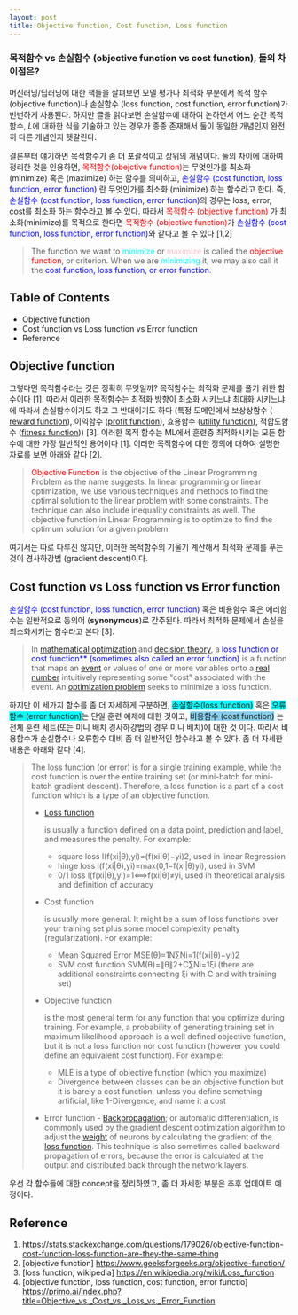 ```yaml
---
layout: post
title: Objective function, Cost function, Loss function
---
```

### 목적함수 vs 손실함수 (objective function vs cost function), 둘의 차이점은?

머신러닝/딥러닝에 대한 책들을 살펴보면 모델 평가나 최적화 부분에서 목적 함수 (objective function)나 손실함수 (loss function, cost function, error function)가 빈번하게 사용된다. 하지만 글을 읽다보면 손실함수에 대하여 논하면서 어느 순간 목적 함수, *L*에 대하한 식을 기술하고 있는 경우가 종종 존재해서 둘이 동일한 개념인지 완전히 다른 개념인지 헷갈린다. 

결론부터 얘기하면 목적함수가 좀 더 포괄적이고 상위의 개념이다.  둘의 차이에 대하여 정리한 것을 인용하면, <span style="color:red"> 목적함수(obejctive function)</span>는 무엇인가를 최소화 (minimize) 혹은 (maximize) 하는 함수를 의미하고, <span style="color:blue"> 손실함수 (cost function, loss function, error function) </span> 란 무엇인가를 최소화 (minimize) 하는 함수라고 한다. 즉, <span style="color:blue"> 손실함수 (cost function, loss function, error function)</span>의 경우는 loss, error, cost를 최소화 하는 함수라고 볼 수 있다. 따라서 <span style="color:red">목적함수 (objective function)</span> 가 최소화(minimize)를 목적으로 한다면 <span style="color:red">목적함수 (objective function)</span>가 <span style="color:blue"> 손실함수 (cost function, loss function, error function)</span>와 같다고 볼 수 있다 [1,2]

> The function we want to <span style="color:cyan">minimize</span> or <span style="color:pink">maximize</span> is called the <span style="color:red">objective function</span>, or criterion. When we are <span style="color:cyan">minimizing</span> it, we may also call it the <span style="color:blue">cost function, loss function, or error function</span>.

## Table of Contents

- Objective function 
- Cost function vs Loss function vs Error function
- Reference 

## Objective function

그렇다면 목적함수라는 것은 정확히 무엇일까? 목적함수는 최적화 문제를 풀기 위한 함수이다 [1]. 따라서 이러한 목적함수는 최적화 방향이 최소화 시키느냐 최대화 시키느냐에 따라서 손실함수이기도 하고 그 반대이기도 하다 (특정 도메인에서 보상상함수 ( [reward function](https://en.wikipedia.org/wiki/Reward_function)), 이익함수 ([profit function](https://en.wikipedia.org/wiki/Profit_function)), 효용함수 ([utility function](https://en.wikipedia.org/wiki/Utility_function)), 적합도함수 ([fitness function](https://en.wikipedia.org/wiki/Fitness_function))) [3]. 이러한 목적 함수는 ML에서 훈련중 최적화시키는 모든 함수에 대한 가장 일반적인 용어이다 [1]. 이러한 목적함수에 대한 정의에 대하여 설명한 자료를 보면 아래와 같다 [2].

>  <span style="color:red">Objective Function</span> is the objective of the Linear Programming Problem as the name suggests. In linear programming or linear optimization, we use various techniques and methods to find the optimal solution to the linear problem with some constraints. The technique can also include inequality constraints as well. The objective function in Linear Programming is to optimize to find the optimum solution for a given problem.

여기서는 따로 다루진 않지만, 이러한 목적함수의 기울기 계산해서 최적화 문제를 푸는 것이 경사하강법 (gradient descent)이다. 

## Cost function vs Loss function vs Error function

<span style="color:blue"> 손실함수 (cost function, loss function, error function)</span> 혹은 비용함수 혹은 에러함수는 일반적으로 동의어 (**synonymous**)로 간주된다. 따라서 최적화 문제에서 손실을 최소화시키는 함수라고 본다 [3].

> In [mathematical optimization](https://en.wikipedia.org/wiki/Mathematical_optimization) and [decision theory](https://en.wikipedia.org/wiki/Decision_theory), a <span style="color:blue">loss function or cost function** (sometimes also called an error function)</span> is a function that maps an [event](https://en.wikipedia.org/wiki/Event_(probability_theory)) or values of one or more variables onto a [real number](https://en.wikipedia.org/wiki/Real_number) intuitively representing some "cost" associated with the event. An [optimization problem](https://en.wikipedia.org/wiki/Optimization_problem) seeks to minimize a loss function. 

하지만 이 세가지 함수를 좀 더 자세하게 구분하면, <span style="background-color:cyan">손실함수(loss function)</span> 혹은 <span style="background-color:cyan">오류함수 (error function)</span>는 단일 훈련 예제에 대한 것이고, <span style="background-color:Skyblue">비용함수 (cost function)</span> 는 전체 훈련 세트(또는 미니 배치 경사하강법의 경우 미니 배치)에 대한 것 이다. 따라서 비용함수가 손실함수나 오류함수 대비 좀 더 일반적인 함수라고 볼 수 있다. 좀 더 자세한 내용은 아래와 같다 [4].

> The loss function (or error) is for a single training example, while the cost function is over the entire training set (or mini-batch for mini-batch gradient descent). Therefore, a loss function is a part of a cost function which is a type of an objective function.
>
> - [Loss function](https://primo.ai/index.php?title=Loss)
>
>   is usually a function defined on a data point, prediction and label, and measures the penalty. For example:
>
>   - square loss l(f(xi|θ),yi)=(f(xi|θ)−yi)2, used in linear Regression
>   - hinge loss l(f(xi|θ),yi)=max(0,1−f(xi|θ)yi), used in SVM
>   - 0/1 loss l(f(xi|θ),yi)=1⟺f(xi|θ)≠yi, used in theoretical analysis and definition of accuracy 
>
> - Cost function
>
>    is usually more general. It might be a sum of loss functions over your training set plus some model complexity penalty (regularization). For example:
>
>   - Mean Squared Error MSE(θ)=1N∑Ni=1(f(xi|θ)−yi)2
>   - SVM cost function SVM(θ)=∥θ∥2+C∑Ni=1ξi (there are additional constraints connecting ξi with C and with training set)
>
> - Objective function
>
>    is the most general term for any function that you optimize during training. For example, a probability of generating training set in maximum likelihood approach is a well defined objective function, but it is not a loss function nor cost function (however you could define an equivalent cost function). For example:
>
>   - MLE is a type of objective function (which you maximize)
>   - Divergence between classes can be an objective function but it is barely a cost function, unless you define something artificial, like 1-Divergence, and name it a cost
>
> - Error function - [Backpropagation](https://primo.ai/index.php?title=Backpropagation); or automatic differentiation, is commonly used by the gradient descent optimization algorithm to adjust the [weight](https://primo.ai/index.php?title=Activation_Functions#Weights) of neurons by calculating the gradient of the [loss function](https://primo.ai/index.php?title=Loss). This technique is also sometimes called backward propagation of errors, because the error is calculated at the output and distributed back through the network layers. 



우선 각 함수들에 대한 concept을 정리하였고, 좀 더 자세한 부분은 추후 업데이트 예정이다. 



## Reference 

1. https://stats.stackexchange.com/questions/179026/objective-function-cost-function-loss-function-are-they-the-same-thing
1. [objective function] https://www.geeksforgeeks.org/objective-function/
1. [loss function, wikipedia] https://en.wikipedia.org/wiki/Loss_function
1. [objective function, loss function, cost function, error functio] https://primo.ai/index.php?title=Objective_vs._Cost_vs._Loss_vs._Error_Function
